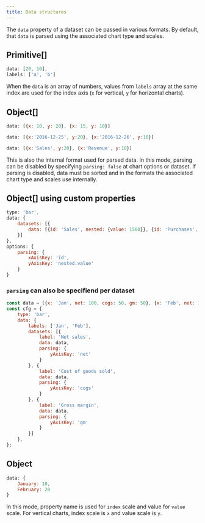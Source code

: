 ```yaml
---
title: Data structures
---
```


The `data` property of a dataset can be passed in various formats. By default, that `data` is parsed using the associated chart type and scales.

## Primitive[]

```javascript
data: [20, 10],
labels: ['a', 'b']
```

When the `data` is an array of numbers, values from `labels` array at the same index are used for the index axis (`x` for vertical, `y` for horizontal charts).

## Object[]

```javascript
data: [{x: 10, y: 20}, {x: 15, y: 10}]
```

```javascript
data: [{x:'2016-12-25', y:20}, {x:'2016-12-26', y:10}]
```

```javascript
data: [{x:'Sales', y:20}, {x:'Revenue', y:10}]
```

This is also the internal format used for parsed data. In this mode, parsing can be disabled by specifying `parsing: false` at chart options or dataset. If parsing is disabled, data must be sorted and in the formats the associated chart type and scales use internally.

## Object[] using custom properties

```javascript
type: 'bar',
data: {
    datasets: [{
        data: [{id: 'Sales', nested: {value: 1500}}, {id: 'Purchases', nested: {value: 500}}]
    }]
},
options: {
    parsing: {
        xAxisKey: 'id',
        yAxisKey: 'nested.value'
    }
}
```

### `parsing` can also be specifiend per dataset

```javascript
const data = [{x: 'Jan', net: 100, cogs: 50, gm: 50}, {x: 'Feb', net: 120, cogs: 55, gm: 75}];
const cfg = {
    type: 'bar',
    data: {
        labels: ['Jan', 'Feb'],
        datasets: [{
            label: 'Net sales',
            data: data,
            parsing: {
                yAxisKey: 'net'
            }
        }, {
            label: 'Cost of goods sold',
            data: data,
            parsing: {
                yAxisKey: 'cogs'
            }
        }, {
            label: 'Gross margin',
            data: data,
            parsing: {
                yAxisKey: 'gm'
            }
        }]
    },
};
```

## Object

```javascript
data: {
    January: 10,
    February: 20
}
```

In this mode, property name is used for `index` scale and value for `value` scale. For vertical charts, index scale is `x` and value scale is `y`.
